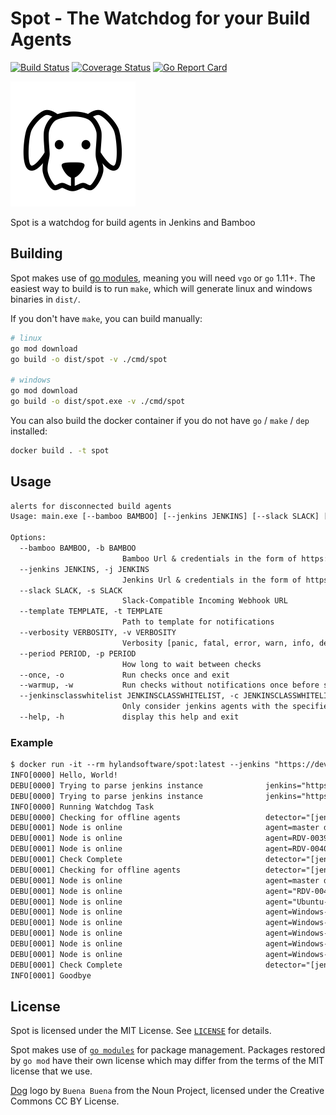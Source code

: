 # Spot - The Watchdog for your Build Agents

[![Build Status](https://travis-ci.org/HylandSoftware/spot.svg?branch=master)](https://travis-ci.org/HylandSoftware/spot) [![Coverage Status](https://coveralls.io/repos/github/HylandSoftware/spot/badge.svg?branch=master)](https://coveralls.io/github/HylandSoftware/spot?branch=master) [![Go Report Card](https://goreportcard.com/badge/github.com/hylandsoftware/spot)](https://goreportcard.com/report/github.com/hylandsoftware/spot)

![spot](./logo.png)

Spot is a watchdog for build agents in Jenkins and Bamboo

## Building

Spot makes use of [go modules](https://github.com/golang/go/wiki/Modules),
meaning you will need `vgo` or `go` 1.11+. The easiest way to build is to run
`make`, which will generate linux and windows binaries in `dist/`.

If you don't have `make`, you can build manually:

```bash
# linux
go mod download
go build -o dist/spot -v ./cmd/spot

# windows
go mod download
go build -o dist/spot.exe -v ./cmd/spot
```

You can also build the docker container if you do not have `go` / `make` / `dep` installed:

```bash
docker build . -t spot
```

## Usage

```txt
alerts for disconnected build agents
Usage: main.exe [--bamboo BAMBOO] [--jenkins JENKINS] [--slack SLACK] [--template TEMPLATE] [--verbosity VERBOSITY] [--period PERIOD] [--once] [--warmup] [--jenkinsclasswhitelist JENKINSCLASSWHITELIST]

Options:
  --bamboo BAMBOO, -b BAMBOO
                         Bamboo Url & credentials in the form of https://bamboo/,username,password
  --jenkins JENKINS, -j JENKINS
                         Jenkins Url & credentials in the form of https://jenkins/,username,password
  --slack SLACK, -s SLACK
                         Slack-Compatible Incoming Webhook URL
  --template TEMPLATE, -t TEMPLATE
                         Path to template for notifications
  --verbosity VERBOSITY, -v VERBOSITY
                         Verbosity [panic, fatal, error, warn, info, debug] [default: info]
  --period PERIOD, -p PERIOD
                         How long to wait between checks
  --once, -o             Run checks once and exit
  --warmup, -w           Run checks without notifications once before starting the watchdog
  --jenkinsclasswhitelist JENKINSCLASSWHITELIST, -c JENKINSCLASSWHITELIST
                         Only consider jenkins agents with the specified class(es)
  --help, -h             display this help and exit
```

### Example

```txt
$ docker run -it --rm hylandsoftware/spot:latest --jenkins "https://devops.jenkins.hylandqa.net,username,password" --jenkins "https://csp.jenkins.hylandqa.net/" --once --verbosity debug
INFO[0000] Hello, World!
DEBU[0000] Trying to parse jenkins instance              jenkins="https://devops.jenkins.hylandqa.net,username,password"
DEBU[0000] Trying to parse jenkins instance              jenkins="https://csp.jenkins.hylandqa.net/"
INFO[0000] Running Watchdog Task
DEBU[0000] Checking for offline agents                   detector="[jenkins] https://devops.jenkins.hylandqa.net"
DEBU[0001] Node is online                                agent=master detector="[jenkins] https://devops.jenkins.hylandqa.net"
DEBU[0001] Node is online                                agent=RDV-003960.hylandqa.net detector="[jenkins] https://devops.jenkins.hylandqa.net"
DEBU[0001] Node is online                                agent=RDV-004063.hylandqa.net detector="[jenkins] https://devops.jenkins.hylandqa.net"
DEBU[0001] Check Complete                                detector="[jenkins] https://devops.jenkins.hylandqa.net"
DEBU[0001] Checking for offline agents                   detector="[jenkins] https://csp.jenkins.hylandqa.net"
DEBU[0001] Node is online                                agent=master detector="[jenkins] https://csp.jenkins.hylandqa.net"
DEBU[0001] Node is online                                agent="RDV-004097.hylandqa.net (QAV Performance)" detector="[jenkins] https://csp.jenkins.hylandqa.net"
DEBU[0001] Node is online                                agent="Ubuntu-Docker (10.40.0.120)" detector="[jenkins] https://csp.jenkins.hylandqa.net"
DEBU[0001] Node is online                                agent=Windows-Server-1709-Docker-0 detector="[jenkins] https://csp.jenkins.hylandqa.net"
DEBU[0001] Node is online                                agent=Windows-Server-1709-Docker-1 detector="[jenkins] https://csp.jenkins.hylandqa.net"
DEBU[0001] Node is online                                agent=Windows-Server-1709-Docker-2 detector="[jenkins] https://csp.jenkins.hylandqa.net"
DEBU[0001] Node is online                                agent=Windows-Server-1709-Docker-3 detector="[jenkins] https://csp.jenkins.hylandqa.net"
DEBU[0001] Node is online                                agent=Windows-Server-1709-Docker-4 detector="[jenkins] https://csp.jenkins.hylandqa.net"
DEBU[0001] Check Complete                                detector="[jenkins] https://csp.jenkins.hylandqa.net"
INFO[0001] Goodbye
```

## License

Spot is licensed under the MIT License. See [`LICENSE`](./LICENSE) for details.

Spot makes use of [`go modules`](https://github.com/golang/go/wiki/Modules) for package management.
Packages restored by `go mod` have their own license which may differ from the terms
of the MIT license that we use.

[Dog](https://thenounproject.com/term/dog/61386/) logo by `Buena Buena` from
the Noun Project, licensed under the Creative Commons CC BY License.
